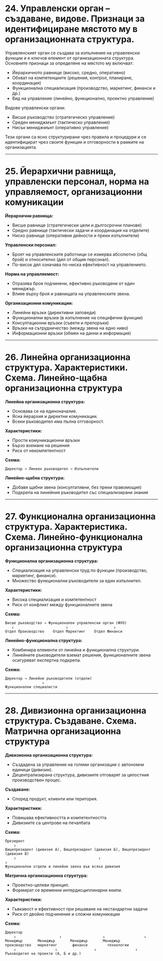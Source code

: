 # 24. Управленски орган – създаване, видове. Признаци за идентифициране мястото му в организационната структура.

Управленският орган се създава за изпълнение на управленски функции и е ключов елемент от организационната структура. Основните признаци за определяне на мястото му включват:

* Йерархичното равнище (високо, средно, оперативно)
* Обхват на компетенциите (решения, контрол, планиране, координация)
* Функционална специализация (производство, маркетинг, финанси и др.)
* Вид на управление (линейно, функционално, проектно управление)

Видове управленски органи:

* Висше ръководство (стратегическо управление)
* Среден мениджмънт (тактическо управление)
* Нисък мениджмънт (оперативно управление)

Тези органи са ясно структурирани чрез правила и процедури и се идентифицират чрез своите функции и отговорности в рамките на организацията.

---

# 25. Йерархични равнища, управленски персонал, норма на управляемост, организационни комуникации

**Йерархични равнища:**

* Висше равнище (стратегически цели и дългосрочни планове)
* Средно равнище (тактически задачи и координация на отделите)
* Ниско равнище (оперативни дейности и преки изпълнители)

**Управленски персонал:**

* Броят на управленските работници се измерва абсолютно (общ брой) и относително (дял от общия персонал).
* По-висок дял означава по-ниска ефективност на управлението.

**Норма на управляемост:**

* Отразява броя подчинени, ефективно ръководени от един мениджър.
* Влияе върху броя и равнищата на управленските звена.

**Организационни комуникации:**

* Линейни връзки (директивни заповеди)
* Функционални връзки (в изпълнение на специфични функции)
* Консултационни връзки (съвети и препоръки)
* Връзки на сътрудничество (между звена на едно ниво)
* Информационни връзки (обмен на данни и информация)

---

# 26. Линейна организационна структура. Характеристики. Схема. Линейно-щабна организационна структура

**Линейна организационна структура:**

* Основава се на единоначалие.
* Ясна йерархия и директни комуникации.
* Всеки ръководител има пълна отговорност.

**Характеристики:**

* Прости комуникационни връзки
* Бързо вземане на решения
* Риск от некомпетентност

**Схема:**

```
Директор → Линеен ръководител → Изпълнители
```

**Линейно-щабна структура:**

* Добавя щабни звена (консултативни, без преки правомощия)
* Подкрепа на линейния ръководител със специализирани знания

---

# 27. Функционална организационна структура. Характеристика. Схема. Линейно-функционална организационна структура

**Функционална организационна структура:**

* Специализация на управленски труд по функции (производство, маркетинг, финанси).
* Множество функционални ръководители за един изпълнител.

**Характеристики:**

* Висока специализация и компетентност
* Риск от конфликт между функционалните звена

**Схема:**

```
Висше ръководство → Функционален управленски орган (ФУО)
   ↓                        ↓                     ↓
Отдел Производство    Отдел Маркетинг    Отдел Финанси
```

**Линейно-функционална структура:**

* Комбинира елементи от линейна и функционална структури.
* Линейните ръководители вземат решения, функционалните звена осигуряват експертна подкрепа.

**Схема:**

```
Директор → Линейни ръководители (отдели)
                 ↓
Функционални специалисти
```

---

# 28. Дивизионна организационна структура. Създаване. Схема. Матрична организационна структура

**Дивизионна организационна структура:**

* Създадена за управление на големи организации с автономни единици (дивизии).
* Децентрализирана структура, дивизиите отговарят за цялостния производствен процес.

**Създаване:**

* Според продукт, клиенти или територия.

**Характеристики:**

* Повишава ефективността и компетентността
* Дивизиите са центрове на печалбата

**Схема:**

```
Президент
    ↓
Вицепрезидент (дивизия А), Вицепрезидент (дивизия Б), Вицепрезидент (дивизия В)
    ↓                                      ↓                                 ↓
Функционални отдели и линейни звена във всяка дивизия
```

**Матрична организационна структура:**

* Проектно-целеви принцип.
* Формират се временни интердисциплинарни екипи.

**Характеристики:**

* Гъвкавост и ефективност при решаване на нестандартни задачи
* Риск от двойно подчинение и сложни комуникации

**Схема:**

```
Директор
    ↓                    ↓                   ↓                  ↓
Мениджър       Мениджър       Мениджър       Мениджър
производство   маркетинг       финанси         технологии
    ↓                  ↓                 ↓                  ↓
Ръководител на проекти (А, Б и др.)
```
